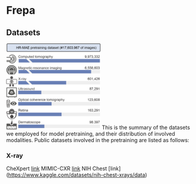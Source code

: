 # Frepa
## Datasets 
<img src="https://github.com/Arturia-Pendragon-Iris/Frepa/blob/main/fig/dataset.png" alt="image" width="50%">
This is the summary of the datasets we employed for model pretraining, and their distribution of involved modalities.
Public datasets involved in the pretraining are listed as follows:

### X-ray
CheXpert [link](https://stanfordmlgroup.github.io/competitions/chexpert/)
MIMIC-CXR [link](https://physionet.org/content/mimic-cxr/2.0.0/)
NIH Chest [link] (https://www.kaggle.com/datasets/nih-chest-xrays/data)
